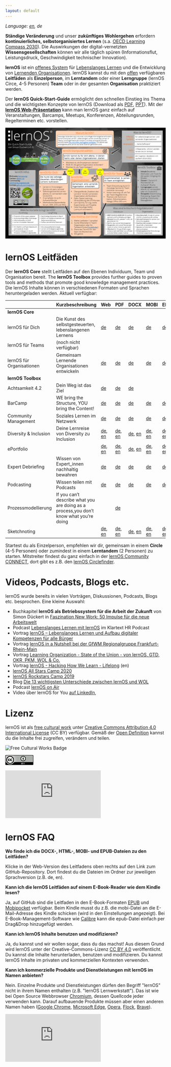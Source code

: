 ```yaml
---
layout: default
---
```

*Language: [en](/lernos/en), de*

**Ständige Veränderung** und unser **zukünftiges Wohlergehen** erfordern **kontinuierliches, selbstorganisiertes Lernen** (s.a. [OECD Learning Compass 2030](https://www.oecd.org/education/2030-project/contact/OECD_Lernkompass_2030.pdf)). Die Auswirkungen der digital-vernetzten **Wissensgesellschaften** können wir alle täglich spüren (Informationsflut, Leistungsdruck, Geschwindigkeit technischer Innovation).

**lernOS** ist ein [offenes System](https://de.wikipedia.org/wiki/Offenes_System) für [Lebenslanges Lernen](https://de.wikipedia.org/wiki/Lebenslanges_Lernen) und die Entwicklung von [Lernenden Organisationen](https://de.wikipedia.org/wiki/Lernende_Organisation). lernOS kannst du mit den [offen](https://opendefinition.org/od/2.1/de/) verfügbaren **Leitfäden** als **Einzelperson**, im **Lerntandem** oder einer **Lerngruppe** (lernOS Circe, 4-5 Personen) **Team** oder in der gesamten **Organisation** praktiziert werden.

Der **lernOS Quick-Start-Guide** ermöglicht den schnellen Einstieg ins Thema und die wichtigsten Konzepte von lernOS (Download als [PDF](./downloads/lernOS-Quick-Start-Guide-de-v03.pdf), [PPT](./downloads/lernOS-Quick-Start-Guide-de-v03.pptx)). Mit der **[lernOS Web-Präsentation](https://cogneon.github.io/lernos/presentation/de/)** kann man lernOS ganz einfach auf Veranstaltungen, Barcamps, Meetups, Konferenzen, Abteilungsrunden, Regelterminen etc. vorstellen.

![lernOS Quick-Start-Guide (Version 0.3)](./images/lernOS-Quick-Start-Guide-de-v03.png)

# lernOS Leitfäden

Der **lernOS Core** stellt Leitfäden auf den Ebenen Individuum, Team und Organisation bereit. The **lernOS Toolbox** provides further guides to proven tools and methods that promote good knowledge management practices. Die lernOS Inhalte können in verschiedenen Formaten und Sprachen heruntergeladen werden. Aktuell verfügbar:

|                           | Kurzbeschreibung                                             | Web                                                          | PDF                                                          | DOCX                                                         | MOBI                                                         | EPUB                                                         | HTML                                                         |
| ------------------------- | ------------------------------------------------------------ | ------------------------------------------------------------ | ------------------------------------------------------------ | ------------------------------------------------------------ | ------------------------------------------------------------ | ------------------------------------------------------------ | ------------------------------------------------------------ |
| **lernOS Core**           |                                                              |                                                              |                                                              |                                                              |                                                              |                                                              |                                                              |
| lernOS für Dich           | Die Kunst des selbstgesteuerten, lebenslangenen Lernens      | [de](https://cogneon.github.io/lernos-for-you/de/)           | [de](https://raw.githubusercontent.com/cogneon/lernos-for-you/master/de/lernOS-fuer-Dich-Leitfaden.pdf) | [de](https://raw.githubusercontent.com/cogneon/lernos-for-you/master/de/lernOS-fuer-Dich-Leitfaden.docx) | [de](https://raw.githubusercontent.com/cogneon/lernos-for-you/master/de/lernOS-fuer-Dich-Leitfaden.mobi) | [de](https://raw.githubusercontent.com/cogneon/lernos-for-you/master/de/lernOS-fuer-Dich-Leitfaden.epub) | [de](https://github.com/cogneon/lernos-for-you/raw/master/de/lernOS-fuer-Dich-Leitfaden.html) |
| lernOS für Teams          | (noch nicht verfügbar)                                       |                                                              |                                                              |                                                              |                                                              |                                                              |                                                              |
| lernOS für Organisationen | Gemeinsam Lernende Organisationen entwickeln                 | [de](https://cogneon.github.io/lernos-for-organizations/de/) | [de](https://raw.githubusercontent.com/cogneon/lernos-for-organizations/master/de/lernOS-Guide-for-Organizations-de.pdf) | [de](https://github.com/cogneon/lernos-for-organizations/raw/master/de/lernOS-Guide-for-Organizations-de.docx) | [de](https://github.com/cogneon/lernos-for-organizations/raw/master/de/lernOS-Guide-for-Organizations-de.mobi) | [de](https://github.com/cogneon/lernos-for-organizations/raw/master/de/lernOS-Guide-for-Organizations-de.epub) | [de](https://github.com/cogneon/lernos-for-organizations/raw/master/de/lernOS-Guide-for-Organizations-de.html) |
| **lernOS Toolbox**        |                                                              |                                                              |                                                              |                                                              |                                                              |                                                              |                                                              |
| Achtsamkeit 4.2           | Dein Weg ist das Ziel                                        | [de](https://cogneon.github.io/lernos-achtsamkeit/de/)       | [de](https://github.com/cogneon/lernos-achtsamkeit/blob/master/de/lernOS-Achtsamkeit42.pdf) | [de](https://github.com/cogneon/lernos-achtsamkeit/raw/develop/de/lernOS-Achtsamkeit42.docx) |                                                              |                                                              | [de](https://github.com/cogneon/lernos-achtsamkeit/raw/develop/de/lernOS-Achtsamkeit42.html) |
| BarCamp                   | WE bring the Structure, YOU bring the Content!               | [de](https://cogneon.github.io/lernos-barcamp/de/)           | [de](https://raw.githubusercontent.com/cogneon/lernos-barcamp/master/de/lernOS-Barcamp-Guide-de.pdf) | [de](https://github.com/cogneon/lernos-barcamp/raw/master/de/lernOS-Barcamp-Guide-de.docx) | [de](https://github.com/cogneon/lernos-barcamp/raw/master/de/lernOS-Barcamp-Guide-de.mobi) | [de](https://github.com/cogneon/lernos-barcamp/raw/master/de/lernOS-Barcamp-Guide-de.epub) | [de](https://github.com/cogneon/lernos-barcamp/raw/master/de/lernOS-Barcamp-Guide-de.html) |
| Community Management      | Soziales Lernen im Netzwerk                                  | [de](https://cogneon.github.io/lernos-cmgmt/de/)             | [de](https://raw.githubusercontent.com/cogneon/lernos-cmgmt/master/de/lernOS-Community-Management-Guide-de.pdf) | [de](https://github.com/cogneon/lernos-cmgmt/raw/master/de/lernOS-Community-Management-Guide-de.docx) | [de](https://github.com/cogneon/lernos-cmgmt/raw/master/de/lernOS-Community-Management-Guide-de.mobi) | [de](https://github.com/cogneon/lernos-cmgmt/raw/master/de/lernOS-Community-Management-Guide-de.epub) | [de](https://github.com/cogneon/lernos-cmgmt/raw/master/de/lernOS-Community-Management-Guide-de.html) |
| Diversity & Inclusion      | Deine Lernreise von Diversity zu Inclusion | [de](https://cogneon.github.io/lernos-diversity/de/), [en](https://cogneon.github.io/lernos-diversity/en/) | [de](https://github.com/cogneon/lernos-diversity/blob/master/de/LernOS-Diversity-Inclusion.pdf), [en](https://github.com/cogneon/lernos-diversity/blob/master/en/LernOS-Diversity-Inclusion.pdf) | [de](https://github.com/cogneon/lernos-diversity/blob/master/de/LernOS-Diversity-Inclusion.docx), [en](https://github.com/cogneon/lernos-diversity/blob/master/en/LernOS-Diversity-Inclusion.docx) | [de](https://github.com/cogneon/lernos-diversity/blob/master/de/LernOS-Diversity-Inclusion.mobi), [en](https://github.com/cogneon/lernos-diversity/blob/master/en/LernOS-Diversity-Inclusion.mobi) | [de](https://github.com/cogneon/lernos-diversity/blob/master/de/LernOS-Diversity-Inclusion.epub), [en](https://github.com/cogneon/lernos-diversity/blob/master/en/LernOS-Diversity-Inclusion.epub) | [de](https://github.com/cogneon/lernos-diversity/blob/master/de/LernOS-Diversity-Inclusion.html), [en](https://github.com/cogneon/lernos-diversity/blob/master/en/LernOS-Diversity-Inclusion.html) |
| ePortfolio      |  | [de](https://cogneon.github.io/lernos-eportfolio/de/), [en](https://cogneon.github.io/lernos-eportfolio/en/)             | [de](https://github.com/cogneon/lernos-eportfolio/blob/master/de/lernOS-ePortfolio-Guide-de.pdf), [en](https://github.com/cogneon/lernos-eportfolio/blob/master/en/lernOS-ePortfolio-Guide-en.pdf) | [de](https://github.com/cogneon/lernos-eportfolio/blob/master/de/lernOS-ePortfolio-Guide-de.docx), [en](https://github.com/cogneon/lernos-eportfolio/blob/master/en/lernOS-ePortfolio-Guide-en.docx) | [de](https://github.com/cogneon/lernos-eportfolio/blob/master/de/lernOS-ePortfolio-Guide-de.mobi), [en](https://github.com/cogneon/lernos-eportfolio/blob/master/en/lernOS-ePortfolio-Guide-en.mobi) | [de](https://github.com/cogneon/lernos-eportfolio/blob/master/de/lernOS-ePortfolio-Guide-de.epub), [en](https://github.com/cogneon/lernos-eportfolio/blob/master/en/lernOS-ePortfolio-Guide-en.epub) | [de](https://github.com/cogneon/lernos-eportfolio/blob/master/de/lernOS-ePortfolio-Guide-de.html), [en](https://github.com/cogneon/lernos-eportfolio/blob/master/en/lernOS-ePortfolio-Guide-en.html) |
| Expert Debriefing         |  Wissen von Expert_innen nachhaltig bewahren | [de](https://cogneon.github.io/lernos-expert-debriefing/de/) | [de](https://raw.githubusercontent.com/cogneon/lernos-expert-debriefing/master/de/lernOS-expert-debriefing-Guide-de.pdf) | [de](https://github.com/cogneon/lernos-expert-debriefing/raw/master/de/lernOS-expert-debriefing-Guide-de.docx) | [de](https://github.com/cogneon/lernos-expert-debriefing/raw/master/de/lernOS-expert-debriefing-Guide-de.mobi) | [de](https://github.com/cogneon/lernos-expert-debriefing/raw/master/de/lernOS-expert-debriefing-Guide-de.epub) | [de](https://github.com/cogneon/lernos-expert-debriefing/raw/master/de/lernOS-expert-debriefing-Guide-de.html) |
| Podcasting                | Wissen teilen mit Podcasts                                   | [de](https://cogneon.github.io/lernos-podcasting/de/)        | [de](https://raw.githubusercontent.com/cogneon/lernos-podcasting/master/de/lernOS-Podcasting-Guide-de.pdf) | [de](https://github.com/cogneon/lernos-podcasting/raw/master/de/lernOS-Podcasting-Guide-de.docx) | [de](https://github.com/cogneon/lernos-podcasting/raw/master/de/lernOS-Podcasting-Guide-de.mobi) | [de](https://github.com/cogneon/lernos-podcasting/raw/master/de/lernOS-Podcasting-Guide-de.epub) | [de](https://github.com/cogneon/lernos-podcasting/raw/master/de/lernOS-Podcasting-Guide-de.html) |
| Prozessmodellierung       | If you can’t describe what you are doing as a process,you don’t know what you’re doing |                                                              | [de](https://github.com/cogneon/lernos-prozessmodellierung/releases/download/1.0/lernOS-Prozessmodellierung-de.pdf) |                                                              |                                                              |                                                              |                                                              |
| Sketchnoting              |                                                              | [de](https://cogneon.github.io/lernos-sketchnoting/de/), [en](https://cogneon.github.io/lernos-sketchnoting/en/) | [de](https://raw.githubusercontent.com/cogneon/lernos-sketchnoting/master/de/lernOS-Sketchnoting-Guide-de.pdf), [en](https://github.com/cogneon/lernos-sketchnoting/raw/master/en/lernOS-Sketchnoting-Guide-en.pdf) | [de](https://github.com/cogneon/lernos-sketchnoting/raw/master/de/lernOS-Sketchnoting-Guide-de.docx), [en](https://github.com/cogneon/lernos-sketchnoting/raw/master/en/lernOS-Sketchnoting-Guide-en.docx) | [de](https://github.com/cogneon/lernos-sketchnoting/raw/master/de/lernOS-Sketchnoting-Guide-de.mobi), [en](https://github.com/cogneon/lernos-sketchnoting/raw/master/en/lernOS-Sketchnoting-Guide-en.mobi) | [de](https://github.com/cogneon/lernos-sketchnoting/raw/master/de/lernOS-Sketchnoting-Guide-de.epub), [en](https://github.com/cogneon/lernos-sketchnoting/raw/master/en/lernOS-Sketchnoting-Guide-en.epub) | [de](https://github.com/cogneon/lernos-sketchnoting/raw/master/de/lernOS-Sketchnoting-Guide-de.html), [en](https://github.com/cogneon/lernos-sketchnoting/raw/master/en/lernOS-Sketchnoting-Guide-en.html) |

Startest du als Einzelperson, empfehlen wir dir, gemeinsam in einem **Circle** (4-5 Personen) oder zumindest in einem **Lerntandem** (2 Personen) zu starten. Mitstreiter findest du ganz einfach in der [lernOS Community CONNECT](https://community.cogneon.de), dort gibt es z.B. den [lernOS Circlefinder](https://community.cogneon.de/c/lernos/lernos-circlefinder/).

# Videos, Podcasts, Blogs etc.

lernOS wurde bereits in vielen Vorträgen, Diskussionen, Podcasts, Blogs etc. besprochen. Eine kleine Auswahl:

* Buchkapitel **lernOS als Betriebssystem für die Arbeit der Zukunft** von Simon Dückert in [Faszination New Work: 50 Impulse für die neue Arbeitswelt](https://amzn.to/3issdMx)
* Podcast [Lebenslanges Lernen mit lernOS](https://fyyd.de/episode/5173375) im Klartext HR Podcast
* Vortrag [lernOS – Lebenslanges Lernen und Aufbau digitaler Kompetenzen für alle Bürger](https://www.youtube.com/watch?v=Wfe7HsqvqrQ)
* Vortrag [lernOS in a Nutshell bei der GfWM Regionalgruppe Frankfurt-Rhein-Main](https://www.youtube.com/watch?v=F5-f61GvXE4)
* Vortrag [Learning Organization - State of the Union - von lernOS, GTD, OKR, PKM, WOL & Co.](https://www.youtube.com/watch?v=H3O3eAY7XrI)
* Vortrag [lernOS - Hacking How We Learn - Lifelong](https://www.youtube.com/watch?v=7atMXYyzkBc&t=16s) (en)
* [lernOS All Stars Camp 2020](https://wiki.cogneon.de/loscamp20)
* [lernOS Rockstars Camp 2019](https://community.cogneon.de/t/1-lernos-rockstars-camp/)
* Blog [Die 13 wichtigsten Unterschiede zwischen lernOS und WOL](https://cogneon.de/2019/07/13/di3-13-wichtigsten-unterschiede-zwischen-lernos-und-wol/)
* Podcast [lernOS on Air](https://cogneon.de/loa)
* Video über lernOS for You [auf LinkedIn](https://www.linkedin.com/posts/theresa-laudenbach-4559a5200_lernos-lebenslangeslernen-fau-ugcPost-6770754811093684224-uIA8)‚

# Lizenz

lernOS ist als [free cultural work](https://creativecommons.org/share-your-work/public-domain/freeworks/) unter [Creative Commons Attribution 4.0 International License](https://creativecommons.org/licenses/by/4.0/) (CC BY) verfügbar. Gemäß der [Open Definition](https://opendefinition.org/od/2.1/de/) kannst du die Inhalte frei zugreifen, verändern und teilen.

![Free Cultural Works Badge](https://upload.wikimedia.org/wikipedia/commons/thumb/b/b7/Approved-for-free-cultural-works.svg/240px-Approved-for-free-cultural-works.svg.png)

![](images/cc-by.png)

![](https://analytics.cogneon.de/piwik.php?idsite=3&amp;rec=1)

# lernOS FAQ
**Wo finde ich die DOCX-, HTML-, MOBI- und EPUB-Dateien zu den Leitfäden?**

Klicke in der Web-Version des Leitfadens oben rechts auf den Link zum GitHub-Repository. Dort findest du die Dateien im Ordner zur jeweiligen Sprachversion (z.B. de, en).

**Kann ich die lernOS Leitfäden auf einem E-Book-Reader wie dem Kindle lesen?**

Ja, auf GitHub sind die Leitfaden in den E-Book-Formaten [EPUB](https://de.wikipedia.org/wiki/EPUB) und [Mobipocket](https://de.wikipedia.org/wiki/Mobipocket) verfügbar. Beim Kindle musst du z.B. die mobi-Datei an die E-Mail-Adresse des Kindle schicken (wird in den Einstellungen angezeigt). Bei E-Book-Management-Software wie [Calibre](https://calibre-ebook.com/) kann die epub-Datei einfach per Drag&Drop hinzugefügt werden.

**Kann ich lernOS Inhalte benutzen und modifizieren?**

Ja, du kannst und wir wollen sogar, dass du das machst! Aus diesem Grund wird lernOS unter der Creative-Commons-Lizenz [CC BY 4.0](https://creativecommons.org/licenses/by/4.0/) veröffentlicht. Du kannst die Inhalte herunterladen, benutzen und modifizieren. Du kannst lernOS Inhalte im privaten und kommerziellen Kontexten verwenden.

**Kann ich kommerzielle Produkte und Dienstleistungen mit lernOS im Namen anbieten?**

Nein. Einzelne Produkte und Dienstleistungen dürfen den Begriff "lernOS" nicht in ihrem Namen enthalten (z.B. "lernOS Lernwerkstatt"). Das ist wie bei Open Source Webbrowser [Chromium](https://www.chromium.org/Home), dessen Quellcode jeder verwenden kann. Darauf aufbauende Produkte müssen aber einen anderen Namen haben ([Google Chrome](https://de.wikipedia.org/wiki/Google_Chrome), [Microsoft Edge](https://de.wikipedia.org/wiki/Microsoft_Edge), [Opera](https://de.wikipedia.org/wiki/Opera_(Browser)), [Flock](https://de.wikipedia.org/wiki/Flock_(Browser)), [Brave](https://de.wikipedia.org/wiki/Brave_(Browser))).

![](https://analytics.cogneon.de/piwik.php?idsite=3&amp;rec=1)
